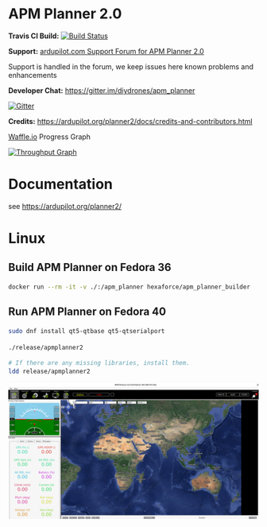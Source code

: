 APM Planner 2.0
===============

**Travis CI Build:**  [![Build Status](https://travis-ci.org/ArduPilot/apm_planner.svg?branch=master)](https://travis-ci.org/ArduPilot/apm_planner)

**Support:**
[ardupilot.com Support Forum for APM Planner 2.0](https://discuss.ardupilot.org/c/ground-control-software/apm-planner-2-0/)

Support is handled in the forum, we keep issues here known problems and enhancements

**Developer Chat:** https://gitter.im/diydrones/apm_planner

[![Gitter](https://badges.gitter.im/Join%20Chat.svg)](https://gitter.im/diydrones/apm_planner?utm_source=badge&utm_medium=badge&utm_campaign=pr-badge&utm_content=badge)

**Credits:**
https://ardupilot.org/planner2/docs/credits-and-contributors.html

[Waffle.io](https://waffle.io/diydrones/apm_planner) Progress Graph

[![Throughput Graph](https://graphs.waffle.io/diydrones/apm_planner/throughput.svg)](https://waffle.io/diydrones/apm_planner/metrics)

Documentation
=============
see https://ardupilot.org/planner2/


Linux 
=====

Build APM Planner on Fedora 36
--------------------
```bash
docker run --rm -it -v ./:/apm_planner hexaforce/apm_planner_builder
```

Run APM Planner on Fedora 40
--------------------
```bash
sudo dnf install qt5-qtbase qt5-qtserialport

./release/apmplanner2
```
```bash
# If there are any missing libraries, install them.
ldd release/apmplanner2
```

![APM Planner 2](apmplanner2.png)
